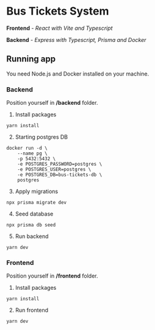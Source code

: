 # Bus Tickets System

**Frontend** - _React with Vite and Typescript_

**Backend** - _Express with Typescript, Prisma and Docker_

## Running app

You need Node.js and Docker installed on your machine.

### Backend

Position yourself in **/backend** folder.

1. Install packages

```
yarn install
```

2. Starting postgres DB

```
docker run -d \
    --name pg \
    -p 5432:5432 \
    -e POSTGRES_PASSWORD=postgres \
    -e POSTGRES_USER=postgres \
    -e POSTGRES_DB=bus-tickets-db \
    postgres
```

3. Apply migrations

```
npx prisma migrate dev
```

4. Seed database

```
npx prisma db seed
```

5. Run backend

```
yarn dev
```

### Frontend

Position yourself in **/frontend** folder.

1. Install packages

```
yarn install
```

2. Run frontend

```
yarn dev
```
